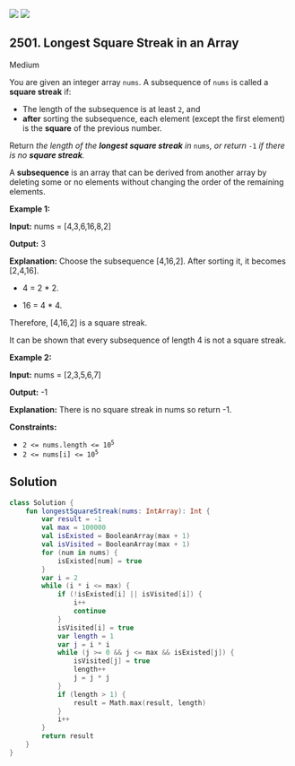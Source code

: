 [![](https://img.shields.io/github/stars/javadev/LeetCode-in-Kotlin?label=Stars&style=flat-square)](https://github.com/javadev/LeetCode-in-Kotlin)
[![](https://img.shields.io/github/forks/javadev/LeetCode-in-Kotlin?label=Fork%20me%20on%20GitHub%20&style=flat-square)](https://github.com/javadev/LeetCode-in-Kotlin/fork)

## 2501\. Longest Square Streak in an Array

Medium

You are given an integer array `nums`. A subsequence of `nums` is called a **square streak** if:

*   The length of the subsequence is at least `2`, and
*   **after** sorting the subsequence, each element (except the first element) is the **square** of the previous number.

Return _the length of the **longest square streak** in_ `nums`_, or return_ `-1` _if there is no **square streak**._

A **subsequence** is an array that can be derived from another array by deleting some or no elements without changing the order of the remaining elements.

**Example 1:**

**Input:** nums = [4,3,6,16,8,2]

**Output:** 3

**Explanation:** Choose the subsequence [4,16,2]. After sorting it, it becomes [2,4,16].

- 4 = 2 \* 2.

- 16 = 4 \* 4.

Therefore, [4,16,2] is a square streak.

It can be shown that every subsequence of length 4 is not a square streak. 

**Example 2:**

**Input:** nums = [2,3,5,6,7]

**Output:** -1

**Explanation:** There is no square streak in nums so return -1. 

**Constraints:**

*   <code>2 <= nums.length <= 10<sup>5</sup></code>
*   <code>2 <= nums[i] <= 10<sup>5</sup></code>

## Solution

```kotlin
class Solution {
    fun longestSquareStreak(nums: IntArray): Int {
        var result = -1
        val max = 100000
        val isExisted = BooleanArray(max + 1)
        val isVisited = BooleanArray(max + 1)
        for (num in nums) {
            isExisted[num] = true
        }
        var i = 2
        while (i * i <= max) {
            if (!isExisted[i] || isVisited[i]) {
                i++
                continue
            }
            isVisited[i] = true
            var length = 1
            var j = i * i
            while (j >= 0 && j <= max && isExisted[j]) {
                isVisited[j] = true
                length++
                j = j * j
            }
            if (length > 1) {
                result = Math.max(result, length)
            }
            i++
        }
        return result
    }
}
```